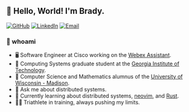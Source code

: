 ## 🤖 Hello, World! I'm Brady.

[![GitHub](https://img.shields.io/badge/bradylenz-black?style=flat-square&logo=github)](https://github.com/bradylenz)
[![LinkedIn](https://img.shields.io/badge/brlenz-blue?style=flat-square&logo=linkedin)](https://www.linkedin.com/in/brlenz/)
[![Email](https://img.shields.io/badge/brady@bradylenz.com-03a8a6?style=flat-square&logo=gmail&logoColor=white)](mailto:brady@bradylenz.com)

### 🧐 whoami

- 🖥️ Software Engineer at Cisco working on the [Webex Assistant](https://www.webex.com/webex-assistant.html).
- 🏫 Computing Systems graduate student at the [Georgia Institute of Technology](https://www.gatech.edu/).
- 📜 Computer Science and Mathematics alumnus of the [University of Wisconsin - Madison](https://www.wisc.edu/).
- 💬 Ask me about distributed systems.
- 🌱 Currently learning about distributed systems, [neovim](https://neovim.io/), and [Rust](https://www.rust-lang.org/).
- 🚴‍♂️ Triathlete in training, always pushing my limits.
